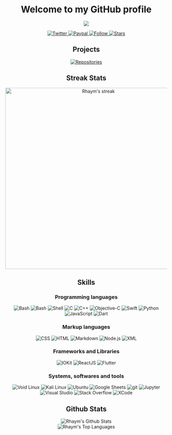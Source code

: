 <h1 align="center">Welcome to my GitHub profile</h1>

<p align="center">
  <a href="https://github.com/rhaym-tech">
    <img src="https://readme-typing-svg.herokuapp.com?size=30&duration=3000&color=FF0000&center=true&lines=Rhaym;Jailbreaker;JB+Tweaks+Developer;UI/UX+Designer;Frontend+developer;iOS/MacOS+apps+dev;Games+developer">
  </a>
</p>

<p align="center">
  <a href="https://twitter.com/UchihaRhaym">
    <img src="https://custom-icon-badges.demolab.com/badge/Twitter-@UchihaRhaym-blue.svg?logo=twitter&logoColor=white" alt="Twitter">
  </a>
  <a href="https://www.paypal.com/myaccount/transfer/homepage" target="_blank">
    <img src="https://custom-icon-badges.demolab.com/badge/Paypal-@RhaymTech-blue.svg?logo=paypal&logoColor=white" alt="Paypal">
  </a>
  <a href="#" target="_blank">
    <img src="https://custom-icon-badges.demolab.com/badge/Follow%20me-3-red.svg?logo=follow&logoColor=white" alt="Follow">
  </a>
  <a href="#" target="_blank">
    <img src="https://custom-icon-badges.demolab.com/badge/Stars-11-green.svg?logo=star&logoColor=white" alt="Stars">
  </a>
</p>

<h2 align="center">Projects</h2>

<p align="center">
  <a href="https://github.com/rhaym-tech?tab=repositories"><img alt="Repositories" src="https://custom-icon-badges.demolab.com/badge/Check%20repostories-28-violet.svg?logo=repo&logoColor=white"/></a>
</p>

<h2 align="center">Streak Stats</h2>

<p align="center">
  <img width="564" alt="Rhaym's streak" src="http://github-readme-streak-stats.herokuapp.com?user=rhaym-tech&theme=windows-dark&hide_border=true&mode=weekly"/>
</p>

<h2 align="center">Skills</h2>

<h3 align="center">Programming languages</h3>
<p align="center"><img alt="Bash" src="https://img.shields.io/badge/Bash-121011.svg?logo=gnu-bash&logoColor=white">
   <img alt="Bash" src="https://img.shields.io/badge/ACPI%20Source%20Language-blue?logo=acpi&logoColor=white">
   <img alt="Shell" src="https://img.shields.io/badge/Shell%20scripting-gray?logo=shell&logoColor=white">
   <img alt="C" src="https://custom-icon-badges.herokuapp.com/badge/C-03599C.svg?logo=c-in-hexagon&logoColor=white">
   <img alt="C++" src="https://custom-icon-badges.herokuapp.com/badge/C++-9C033A.svg?logo=cpp2&logoColor=white">
   <img alt="Objective-C" src="https://custom-icon-badges.herokuapp.com/badge/Objective%20C-gold.svg?logo=apple&logoColor=black">
   <img alt="Swift" src="https://custom-icon-badges.herokuapp.com/badge/Swift-FF4700.svg?logo=swift&logoColor=white">
   <img alt="Python" src="https://img.shields.io/badge/Python-14354C.svg?logo=python&logoColor=white">
   <img alt="JavaScript" src="https://img.shields.io/badge/JavaScript-F7DF1E.svg?logo=javascript&logoColor=black">
   <img alt="Dart" src="https://img.shields.io/badge/Dart-blue.svg?logo=dart&logoColor=white">

<h3 align="center">Markup languages</h3>

<p align="center">
    <img alt="CSS" src="https://img.shields.io/badge/CSS-1572B6.svg?logo=css3&logoColor=white">
    <img alt="HTML" src="https://img.shields.io/badge/HTML-E34F26.svg?logo=html5&logoColor=white">
    <img alt="Markdown" src="https://img.shields.io/badge/Markdown-000000.svg?logo=markdown&logoColor=white">
    <img alt="Node.js" src="https://img.shields.io/badge/Node.js-43853D.svg?logo=node.js&logoColor=white">
    <img alt="XML" src="https://img.shields.io/badge/XML-e0982c.svg?logo=svg&logoColor=white">
</p>

<h3 align="center">Frameworks and Libraries</h3>

<p align="center">
    <img alt="IOKit" src="https://img.shields.io/badge/IOKit-20232a.svg?logo=apple&logoColor=white">
    <img alt="ReactJS" src="https://img.shields.io/badge/ReactJS-20232a.svg?logo=react&logoColor=%2361DAFB">
    <img alt="Flutter" src="https://img.shields.io/badge/Flutter-blue.svg?logo=flutter&logoColor=white">
</p>


<h3 align="center">Systems, softwares and tools</h3>

<p align="center">
    <img alt="Void Linux" src="https://img.shields.io/badge/Void%20Linux-50C878.svg?logo=vagrant&logoColor=white">
    <img alt="Kali Linux" src="https://img.shields.io/badge/Kali%20Linux-blue.svg?logo=kali-linux&logoColor=white">
    <img alt="Ubuntu" src="https://img.shields.io/badge/Ubuntu-ff7400?logo=ubuntu&logoColor=white">
    <img alt="Google Sheets" src="https://img.shields.io/badge/Google%20Sheets-34A853.svg?logo=google%20sheets&logoColor=white">
    <img alt="git" src="https://img.shields.io/badge/git-blue?logo=git&logoColor=white">
    <img alt="Jupyter" src="https://img.shields.io/badge/Jupyter-F37626.svg?logo=Jupyter&logoColor=white">
    <img alt="Visual Studio" src="https://img.shields.io/badge/visualstudio-purple?logo=visualstudio&logoColor=white">
    <img alt="Stack Overflow" src="https://img.shields.io/badge/-Stack%20Overflow-FE7A16?logo=stack-overflow&logoColor=white">
    <img alt="XCode" src="https://img.shields.io/badge/Xcode-blue.svg?logo=xcode&logoColor=white">
</p>

<h2 align="center">Github Stats</h2>
<p align="center">
<img alt="Rhaym's Github Stats" src="https://github-readme-stats.vercel.app/api?username=rhaym-tech&show_icons=true&theme=github_dark"/>
<br>
<img alt="Rhaym's Top Languages" src="https://github-readme-stats.vercel.app/api/top-langs/?username=rhaym-tech&show_icons=true&theme=github_dark&langs_count=12"/>
</p>
